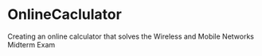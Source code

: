 # OnlineCaclulator
 Creating an online calculator that solves the Wireless and Mobile Networks Midterm Exam

